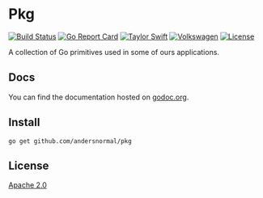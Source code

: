 # Pkg

[![Build Status](https://travis-ci.org/andersnormal/pkg.svg?branch=master)](https://travis-ci.org/andersnormal/pkg)
[![Go Report Card](https://goreportcard.com/badge/github.com/andersnormal/pkg)](https://goreportcard.com/report/github.com/andersnormal/pkg)
[![Taylor Swift](https://img.shields.io/badge/secured%20by-taylor%20swift-brightgreen.svg)](https://twitter.com/SwiftOnSecurity)
[![Volkswagen](https://auchenberg.github.io/volkswagen/volkswargen_ci.svg?v=1)](https://github.com/auchenberg/volkswagen)
[![License](https://img.shields.io/badge/License-Apache%202.0-blue.svg)](https://opensource.org/licenses/Apache-2.0)

A collection of Go primitives used in some of ours applications.

## Docs

You can find the documentation hosted on [godoc.org](https://godoc.org/github.com/andersnormal/pkg).

## Install

```
go get github.com/andersnormal/pkg
```

## License
[Apache 2.0](/LICENSE)
